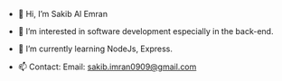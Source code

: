 - 👋 Hi, I’m Sakib Al Emran
- 👀 I’m interested in software development especially in the back-end. 
- 🌱 I’m currently learning NodeJs, Express.

- 📫 Contact: Email: sakib.imran0909@gmail.com 

<!---
SakibAlEmran/SakibAlEmran is a ✨ special ✨ repository because its `README.md` (this file) appears on your GitHub profile.
You can click the Preview link to take a look at your changes.
--->
